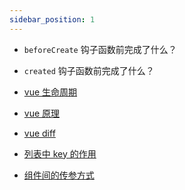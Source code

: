 ```yaml
---
sidebar_position: 1
---
```


- `beforeCreate` 钩子函数前完成了什么？

- `created` 钩子函数前完成了什么？

- [vue 生命周期](./vue生命周期)

- [vue 原理](./vue原理)

- [vue diff](./vue%20diff)

- [列表中 key 的作用](./列表中key的作用)

- [组件间的传参方式](./组件间的传参方式)
